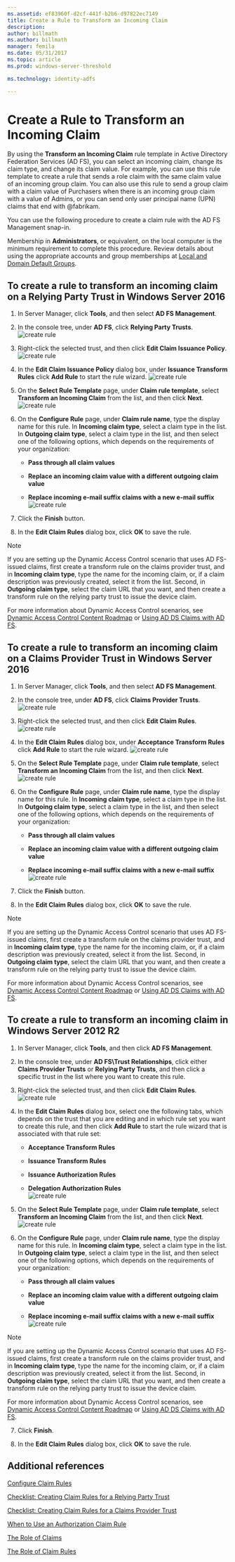 ```yaml
---
ms.assetid: ef83960f-d2cf-441f-b2b6-d97822ec7149
title: Create a Rule to Transform an Incoming Claim
description:
author: billmath
ms.author: billmath
manager: femila
ms.date: 05/31/2017
ms.topic: article
ms.prod: windows-server-threshold

ms.technology: identity-adfs

---
```



# Create a Rule to Transform an Incoming Claim


By using the **Transform an Incoming Claim** rule template in Active Directory Federation Services \(AD FS\), you can select an incoming claim, change its claim type, and change its claim value. For example, you can use this rule template to create a rule that sends a role claim with the same claim value of an incoming group claim. You can also use this rule to send a group claim with a claim value of Purchasers when there is an incoming group claim with a value of Admins, or you can send only user principal name \(UPN\) claims that end with @fabrikam.  
  
You can use the following procedure to create a claim rule with the AD FS Management snap\-in.  
  
Membership in **Administrators**, or equivalent, on the local computer is the minimum requirement to complete this procedure.  Review details about using the appropriate accounts and group memberships at [Local and Domain Default Groups](https://go.microsoft.com/fwlink/?LinkId=83477). 

## To create a rule to transform an incoming claim on a Relying Party Trust in Windows Server 2016 

1.  In Server Manager, click **Tools**, and then select **AD FS Management**.  
  
2.  In the console tree, under **AD FS**, click **Relying Party Trusts**. 
![create rule](media/Create-a-Rule-to-Pass-Through-or-Filter-an-Incoming-Claim/claimrule9.PNG)  
  
3.  Right\-click the selected trust, and then click **Edit Claim Issuance Policy**.
![create rule](media/Create-a-Rule-to-Pass-Through-or-Filter-an-Incoming-Claim/claimrule10.PNG)   
  
4.  In the **Edit Claim Issuance Policy** dialog box, under **Issuance Transform Rules** click **Add Rule** to start the rule wizard. 
![create rule](media/Create-a-Rule-to-Pass-Through-or-Filter-an-Incoming-Claim/claimrule11.PNG)    

5.  On the **Select Rule Template** page, under **Claim rule template**, select **Transform an Incoming Claim** from the list, and then click **Next**.  
![create rule](media/Create-a-Rule-to-Transform-an-Incoming-Claim/transform3.PNG)      

6.  On the **Configure Rule** page, under **Claim rule name**, type the display name for this rule. In **Incoming claim type**, select a claim type in the list. In **Outgoing claim type**, select a claim type in the list, and then select one of the following options, which depends on the requirements of your organization:  
  
    -   **Pass through all claim values**  
  
    -   **Replace an incoming claim value with a different outgoing claim value**  
  
    -   **Replace incoming e\-mail suffix claims with a new e\-mail suffix**  
![create rule](media/Create-a-Rule-to-Transform-an-Incoming-Claim/transform4.PNG)   

7.  Click the **Finish** button.  
  
8.  In the **Edit Claim Rules** dialog box, click **OK** to save the rule.
  
> [!NOTE]  
> If you are setting up the Dynamic Access Control scenario that uses AD FS\-issued claims, first create a transform rule on the claims provider trust, and in **Incoming claim type**, type the name for the incoming claim, or, if a claim description was previously created, select it from the list. Second, in **Outgoing claim type**, select the claim URL that you want, and then create a transform rule on the relying party trust to issue the device claim.  
>   
> For more information about Dynamic Access Control scenarios, see [Dynamic Access Control Content Roadmap](../../solution-guides/dynamic-access-control--scenario-overview.md) or [Using AD DS Claims with AD FS](https://technet.microsoft.com/library/hh831504.aspx). 

## To create a rule to transform an incoming claim on a Claims Provider Trust in Windows Server 2016 
  
1.  In Server Manager, click **Tools**, and then select **AD FS Management**.  
  
2.  In the console tree, under **AD FS**, click **Claims Provider Trusts**. 
![create rule](media/Create-a-Rule-to-Pass-Through-or-Filter-an-Incoming-Claim/claimrule1.PNG)  
  
3.  Right\-click the selected trust, and then click **Edit Claim Rules**.
![create rule](media/Create-a-Rule-to-Pass-Through-or-Filter-an-Incoming-Claim/claimrule2.PNG)   
  
4.  In the **Edit Claim Rules** dialog box, under **Acceptance Transform Rules** click **Add Rule** to start the rule wizard.
![create rule](media/Create-a-Rule-to-Pass-Through-or-Filter-an-Incoming-Claim/claimrule3.PNG)    

5.  On the **Select Rule Template** page, under **Claim rule template**, select **Transform an Incoming Claim** from the list, and then click **Next**.  
![create rule](media/Create-a-Rule-to-Transform-an-Incoming-Claim/transform3.PNG)      

6.  On the **Configure Rule** page, under **Claim rule name**, type the display name for this rule. In **Incoming claim type**, select a claim type in the list. In **Outgoing claim type**, select a claim type in the list, and then select one of the following options, which depends on the requirements of your organization:  
  
    -   **Pass through all claim values**  
  
    -   **Replace an incoming claim value with a different outgoing claim value**  
  
    -   **Replace incoming e\-mail suffix claims with a new e\-mail suffix**  
![create rule](media/Create-a-Rule-to-Transform-an-Incoming-Claim/transform4.PNG)       

7.  Click the **Finish** button.  
  
8.  In the **Edit Claim Rules** dialog box, click **OK** to save the rule.  

> [!NOTE]  
> If you are setting up the Dynamic Access Control scenario that uses AD FS\-issued claims, first create a transform rule on the claims provider trust, and in **Incoming claim type**, type the name for the incoming claim, or, if a claim description was previously created, select it from the list. Second, in **Outgoing claim type**, select the claim URL that you want, and then create a transform rule on the relying party trust to issue the device claim.  
>   
> For more information about Dynamic Access Control scenarios, see [Dynamic Access Control Content Roadmap](../../solution-guides/dynamic-access-control--scenario-overview.md) or [Using AD DS Claims with AD FS](https://technet.microsoft.com/library/hh831504.aspx).   
  
## To create a rule to transform an incoming claim in Windows Server 2012 R2 
  
1.  In Server Manager, click **Tools**, and then click **AD FS Management**.  
  
2.  In the console tree, under **AD FS\\Trust Relationships**, click either **Claims Provider Trusts** or **Relying Party Trusts**, and then click a specific trust in the list where you want to create this rule.  
  
3.  Right\-click the selected trust, and then click **Edit Claim Rules**.  
![create rule](media/Create-a-Rule-to-Pass-Through-or-Filter-an-Incoming-Claim/claimrule6.PNG) 
  
4.  In the **Edit Claim Rules** dialog box, select one the following tabs, which depends on the trust that you are editing and in which rule set you want to create this rule, and then click **Add Rule** to start the rule wizard that is associated with that rule set:  
  
    -   **Acceptance Transform Rules**  
  
    -   **Issuance Transform Rules**  
  
    -   **Issuance Authorization Rules**  
  
    -   **Delegation Authorization Rules**  
![create rule](media/Create-a-Rule-to-Permit-All-Users/permitall5.PNG)
  
5.  On the **Select Rule Template** page, under **Claim rule template**, select **Transform an Incoming Claim** from the list, and then click **Next**.  
![create rule](media/Create-a-Rule-to-Transform-an-Incoming-Claim/transform1.PNG)   

6.  On the **Configure Rule** page, under **Claim rule name**, type the display name for this rule. In **Incoming claim type**, select a claim type in the list. In **Outgoing claim type**, select a claim type in the list, and then select one of the following options, which depends on the requirements of your organization:  
  
    -   **Pass through all claim values**  
  
    -   **Replace an incoming claim value with a different outgoing claim value**  
  
    -   **Replace incoming e\-mail suffix claims with a new e\-mail suffix**  
![create rule](media/Create-a-Rule-to-Transform-an-Incoming-Claim/transform2.PNG)  

> [!NOTE]  
> If you are setting up the Dynamic Access Control scenario that uses AD FS\-issued claims, first create a transform rule on the claims provider trust, and in **Incoming claim type**, type the name for the incoming claim, or, if a claim description was previously created, select it from the list. Second, in **Outgoing claim type**, select the claim URL that you want, and then create a transform rule on the relying party trust to issue the device claim.  
>   
> For more information about Dynamic Access Control scenarios, see [Dynamic Access Control Content Roadmap](../../solution-guides/dynamic-access-control--scenario-overview.md) or [Using AD DS Claims with AD FS](https://technet.microsoft.com/library/hh831504.aspx).  
  
7. Click **Finish**.  
  
8. In the **Edit Claim Rules** dialog box, click **OK** to save the rule.  

## Additional references 
[Configure Claim Rules](Configure-Claim-Rules.md)  
 
[Checklist: Creating Claim Rules for a Relying Party Trust](https://technet.microsoft.com/library/ee913578.aspx)  

[Checklist: Creating Claim Rules for a Claims Provider Trust](https://technet.microsoft.com/library/ee913564.aspx)  
  
[When to Use an Authorization Claim Rule](../../ad-fs/technical-reference/When-to-Use-an-Authorization-Claim-Rule.md)  

[The Role of Claims](../../ad-fs/technical-reference/The-Role-of-Claims.md)  
  
[The Role of Claim Rules](../../ad-fs/technical-reference/The-Role-of-Claim-Rules.md) 
